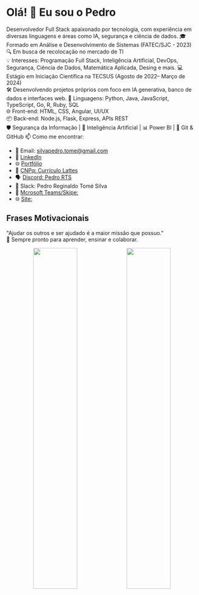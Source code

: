 # Olá! 👋 Eu sou o Pedro
Desenvolvedor Full Stack apaixonado por tecnologia, com experiência em diversas linguagens e áreas como IA, segurança e ciência de dados.
🎓 Formado em Análise e Desenvolvimento de Sistemas (FATEC/SJC - 2023)  
🔍 Em busca de recolocação no mercado de TI  
💡 Interesses: Programação Full Stack, Inteligência Artificial, DevOps, Segurança, Ciência de Dados, Matemática Aplicada, Desing e mais.
💻 Estágio em Iniciação Científica na TECSUS (Agosto de 2022– Março de 2024)  
🛠️ Desenvolvendo projetos próprios com foco em IA generativa, banco de dados e interfaces web.
🔧 Linguagens: Python, Java, JavaScript, TypeScript, Go, R, Ruby, SQL  
🌐 Front-end: HTML, CSS, Angular, UI/UX  
📦 Back-end: Node.js, Flask, Express, APIs REST  
🛡️ Segurança da Informação | 🧠 Inteligência Artificial | 📊 Power BI | 📁 Git & GitHub
📫 Como me encontrar:

- 📧 Email: silvapedro.tome@gmail.com  
- 💼 [LinkedIn]("https://www.linkedin.com/in/pedro-silva-18720b236/)  
- 🌐 [Portfólio]("https://pedrosilva201.github.io/")  
- 🧠 [CNPq: Currículo Lattes]("http://lattes.cnpq.br/8665136131282446")  
- 🗣️ [Discord: Pedro RTS]("https://discord.com/channels/@me")  
- 📎  Slack: Pedro Reginaldo Tomé Silva
- 📧 [Mcrosoft Teams/Skipe:]("https://teams.live.com/l/invite/FAAhXN57SM_JkVjKQQ")
- 🌐 [Site:]("https://pedro8639.wordpress.com/")

## Frases Motivacionais
"Ajudar os outros e ser ajudado é a maior missão que possuo."  
🚀 Sempre pronto para aprender, ensinar e colaborar.

<p align="center">
  <img src="https://github-readme-stats.vercel.app/api?username=PedroSilva201&show_icons=true&theme=dracula" width="48%" />
  <img src="https://github-readme-stats.vercel.app/api/top-langs/?username=PedroSilva201&layout=compact&theme=dracula" width="48%" />
</p>



